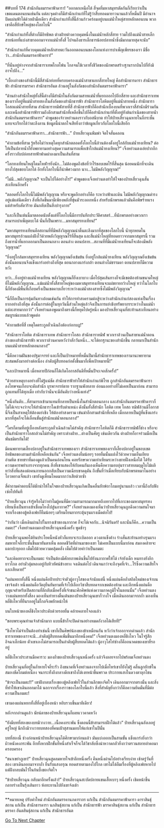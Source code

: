 ##บทที่ 174 สำนักอันตมรรคาฟ้าดารา! 
“ออกตกเหนือใต้ สี่จุดที่มหาสมุทรตัดกันก็เรียกว่าเป็นเขตแดนตอนบนเช่นกัน แต่ละจุดต่างก็มีสำนักเก่าแก่ที่ไม่รู้ว่าสืบทอดมายาวนานแล้วกี่หมื่นปี มีอำนาจปิดแผ่นฟ้าได้ด้วยฝ่ามือเดียว สำนักเก่าแก่ทั้งสี่นี้ล้วนก้าวคร่อมอยู่บนแม่น้ำใหญ่สายหลักตอนบน พวกเขาคือสี่ยักษ์ใหญ่ของโลกใบนี้”

“สำนักเก่าแก่ทั้งสี่ต่างก็มีอิทธิพล ต่างฝ่ายต่างควบคุมหนึ่งในแม่น้ำหลักสี่สาย รวมไปถึงแม่น้ำสายเล็กสายน้อยที่แบ่งสาขาออกมาจากแม่น้ำทั้งสี่ ไปจนถึงธารเล็กธารน้อยปลายน้ำซึ่งมีมากมายสุดจะนับ” 

“สำนักเก่าแก่ที่ควบคุมแม่น้ำหลักสายตะวันออกตอนบนของโลกแห่งการบำเพ็ญเพียรของเรา มีชื่อว่า...สำนักอันตมรรคาฟ้าดารา!”

“ที่นั่นอยู่ห่างจากสำนักธาราเทพไกลโพ้น ไกลจนใช้เวลาทั้งชีวิตของนักพรตสร้างฐานรากบินไปก็ยังมิอาจไปถึง...”

“เบื้องล่างของสำนักนี้มีสี่สำนักย่อยที่ครอบครองแม่น้ำสาขาแยกสี่สายใหญ่ คือสำนักธารดารา สำนักธารฟ้า สำนักธารมรรคา สำนักธารอันต ล้วนอยู่ในสังกัดของสำนักอันตมรรคาฟ้าดารา”

“ด้านล่างสำนักใหญ่ทั้งสี่นี้ต่างก็มีสำนักในสังกัดตามสายแม่น้ำที่แยกออกไปอีกสี่สาย และสำนักธาราเทพของเราก็อยู่ที่แม่น้ำสายสองในสังกัดของสำนักธารฟ้า สำนักธาราโลหิตอยู่ที่แม่น้ำสายหนึ่ง สำนักธาราโอสถแม่น้ำสายที่สาม สำนักธาราทมิฬสายที่สี่ สำนักธารฟ้าก็คือสำนักเบื้องบนที่พวกเราสี่สำนักมีร่วมกัน และเหนือสำนักธารฟ้ารวมถึงอีกสามสำนักที่เหลือขึ้นไปก็คือสำนักเก่าแก่ที่ตั้งอยู่ยังต้นกำเนิดของสายน้ำ สำนักอันตมรรคาฟ้าดารา” คำพูดของจ้าวหย่วนตงราวกับอสนีบาต ทำให้ป๋ายเสี่ยวฉุนหายในถี่กระชั้น แทบจะเรียกได้ว่าตะลึงลาน ข้อมูลนี้น่าตกใจเสียยิ่งกว่าข้อมูลเกี่ยวกับโลกใบนี้เสียอีก

“สำนักอันตมรรคาฟ้าดารา...สำนักธารฟ้า...” ป๋ายเสี่ยวฉุนพึมพำ จิตใจสั่นคลอน

“คำถามข้อที่สาม รู้หรือไม่ว่าเหตุใดทุกสำนักตลอดทั้งโลกใบนี้ล้วนต้องตั้งอยู่ใกล้กับแม่น้ำทงเทียน? ต่อให้เป็นปลายน้ำก็ยังพยายามอย่างสุดความสามารถเพื่อเข้าใกล้แม่น้ำทงเทียน?” เจิ้งหย่วนตงเอ่ยปากอีกครั้งราวกับปล่อยสายฟ้าฟาดผ่าลงมาเป็นเส้นที่สาม

“โลกทงเทียนใหญ่โตมโหฬารยิ่งนัก...ไม่ต้องพูดถึงข้อที่ว่าไร้ขอบเขตไร้ที่สิ้นสุด น้อยคนนักที่จะเดินทางไปสุดขอบโลกได้ อีกทั้งโลกใบนี้ก็น่าพิศวงมาก นาง...ไม่มีพลังวิญญาณ!”

“ไม่มี...พลังวิญญาณ? จะเป็นไปได้อย่างไร!” คำพูดของเจิ้งหย่วนตงทำให้ใจของป๋ายเสี่ยวฉุนสั่นสะเทือนอีกครั้ง

“ตลอดทั้งโลกใบนี้ไม่มีพลังวิญญาณ หรือจะพูดอีกอย่างก็คือ ระหว่างฟ้าและดิน ไม่มีพลังวิญญาณดำรงอยู่แม้แต่นิดเดียว สิ่งที่เกิดขึ้นมามีเพียงพลังที่ขุ่นมัวระลอกหนึ่ง สำหรับนักพรตแล้วมันคือพิษร้ายแรง แต่สำหรับสัตว์ร้าย มันกลับเป็นสิ่งบำรุงกาย”

“และก็เป็นเช่นนี้มาตลอดนับตั้งแต่ที่โลกใบนี้มีการบันทึกประวัติศาสตร์...ที่นักพรตอย่างพวกเราสามารถบำเพ็ญตบะได้ นั่นก็เป็นเพราะ...มหาสมุทรทงเทียน!”

“มหาสมุทรทงเทียนคือสถานที่ที่มีพลังวิญญาณน่าตื่นตะลึงมากที่สุดของโลกใบนี้ น้ำทุกหยดในมหาสมุทรล้วนแฝงฝังไว้ด้วยพลังวิญญาณไร้ที่สิ้นสุด และสี่แม่น้ำใหญ่ที่ทอดยาวจากมหาสมุทรนี้ รวมถึงธารน้ำที่แยกออกมาเป็นตอนกลาง ตอนล่าง ตอนปลาย...สถานที่ที่มีแม่น้ำทงเทียนก็จะต้องมีพลังวิญญาณ!”

“ยิ่งอยู่ใกล้มหาสมุทรทงเทียน พลังวิญญาณยิ่งเข้มข้น ยิ่งอยู่ใกล้แม่น้ำทงเทียน พลังวิญญาณยิ่งเข้มข้น ดังนั้นตอนบนจึงแข็งแกร่งอย่างถึงที่สุด ตอนกลางแกร่งกล้า ตอนล่างไม่ธรรมดา ตอนปลายก็มีความหวัง

ทว่า...ยิ่งอยู่ห่างแม่น้ำทงเทียน พลังวิญญาณก็ยิ่งเบาบาง เมื่อไปสุดเส้นทางก็จะมีเขตต้องห้ามขนาดใหญ่ที่ไม่มีพลังวิญญาณ...แม้แม่น้ำทั้งสี่สายใหญ่ของมหาสมุทรทงเทียนจะแผ่ขยายกว้างใหญ่ ทว่าในโลกใบนี้ก็ยังคงมีพื้นที่เกือบครึ่งเป็นเขตคาบเกี่ยวระหว่างแม่น้ำสองสายซึ่งไม่มีพลังวิญญาณ”

“นี่ก็ถือเป็นการคุ้มกันทางอ้อมเช่นกัน ทำให้การทำสงครามต่อสู้ระหว่างสำนักเก่าแก่สองแห่งเป็นเรื่องยากอย่างถึงที่สุด ดังนั้นการต่อสู้ในทุกวันนี้ส่วนใหญ่แล้วจึงเป็นการแย่งชิงทรัพยากรระหว่างในแม่น้ำแต่ละสายมากกว่า” เจิ้งหย่วนตงพูดมาถึงตรงนี้ก็หยุดไปครู่หนึ่ง มองป๋ายเสี่ยวฉุนที่สะท้านสะเทือนอย่างสมบูรณ์แบบแล้วพูดต่อ

“คำถามข้อที่สี่ เหตุใดตระกูลลั่วเฉินถึงต้องก่อกบฏ!”

 “สำนักธาราโลหิต สำนักธาราเทพ สำนักธาราโอสถ สำนักธาราทมิฬ พวกเราล้วนเป็นสาขาแม่น้ำตอนล่างของสำนักธารฟ้า พวกเราล้วนคาดหวังว่าสักวันหนึ่ง...จะได้ยกฐานะของสำนักขึ้น กลายมาเป็นสำนักบนแม่น้ำสายหลักตอนกลาง!”

“นี่คือความฝันของปฐมาจารย์ และก็เป็นเป้าหมายที่หมื่นปีมานี้สำนักธาราเทพของเรามานะพยายาม สะสมพลังมาอย่างต่อเนื่อง ลำดับผู้สืบทอดก่อตั้งขึ้นมาก็เพื่อเป้าหมายนี้!”  

“และเป้าหมายนี้ เมื่อหลายปีก่อนก็ได้เกิดโอกาสอันดีที่หมื่นปีจะเจอสักครั้ง!”

“ด้วยสาเหตุบางอย่างที่ไม่รู้แน่ชัด สำนักธารฟ้าทำให้สำนักเก่าแก่พิโรธ ถูกสำนักอันตมรรคาฟ้าดาราลงโทษจนเกือบจะดับสำนัก บุรพาจารย์ตาย รากฐานพังทลาย อ่อนแออย่างที่ไม่เคยเป็นมาก่อน สามารถถูกแทนที่ได้ทุกเมื่อ เท่ากับว่านั่นจะมีอันดับว่างหนึ่งแห่ง!”

“หนึ่งอันดับ...ที่สามารถเข้ามาแทนที่กลายเป็นหนึ่งในสำนักตอนกลาง และสำนักอันตมรรคาฟ้าดาราก็ไม่ได้เจาะจงว่าจะให้สำนักธาราใดเข้ารับตำแหน่ง ดังนั้นทั้งสี่สำนัก โลหิต เทพ โอสถ ทมิฬล้วนมีโอกาส นี่จึงเป็นสาเหตุให้ต้องแย่งชิง ให้ต้องทำสงคราม เข่นฆ่าอีกสามสำนักที่เหลือ เมื่อกลายเป็นผู้ที่แข็งแกร่งมากที่สุดก็จะได้เลื่อนขั้นสู่สำนักแม่น้ำตอนกลาง!”

“ใครก็ตามที่อยู่เบื้องหลังตระกูลลั่วเฉินล้วนไม่สำคัญ สำนักธาราโลหิตก็ดี สำนักธาราทมิฬก็ช่าง หรือจะเป็นสำนักธาราโอสถล้วนไม่สำคัญ เพราะต่างฝ่าย...ต่างเป็นศัตรู เช่นเดียวกัน ต่างฝ่ายก็อาจร่วมมือเป็นพันธมิตรกันได้!

มีคนพยายามเลี้ยงปลาอยู่ในสำนักธาราเทพของเรา สำนักธาราเทพของเราก็เลี้ยงปลาอยู่ในขอบเขตอิทธิพลของสามสำนักที่เหลือเช่นกัน” เจิ้งหย่วนตงยิ้มน้อยๆ รอยยิ้มนั้นแฝงไว้ด้วยความเย็นเยียบอำมหิต ชายชราที่มองดูแล้วเป็นคนอ่อนโยน คอยรักษาความเท่าเทียมระหว่างชายฝั่งเหนือใต้ ได้รับความเคารพยำเกรงจากทุกคน สิ่งที่เขาแสดงให้กับคนกันเองเห็นคือความอบอุ่นราวสายลมฤดูใบไม้ผลิ ทว่าสิ่งที่แสดงต่อคนภายนอกกลับเป็นความเฉียบขาดดุดัน ถึงขั้นที่ว่าเมื่อเทียบกับนักพรตหมาไนอย่างโอวหยางเจี๋ยแล้ว เขายังดูเหี้ยมโหดมากกว่าเสียด้วยซ้ำ

สี่คำถามคำตอบนี้ได้ชักนำให้ในใจของป๋ายเสี่ยวฉุนเกิดเป็นคลื่นยักษ์ถาโถมอยู่นานแล้ว เวลานี้ถึงกับฟังเซ่อไปทันที

“ป๋ายเสี่ยวฉุน เจ้ารู้หรือไม่ว่าทำไมผู้คนที่มีความสามารถมากมายถึงอยากไปที่เกาะของมหาสมุทรทงเทียนซึ่งเป็นทางเข้าเชื่อมโยงไปสู่นภากาศ?” เจิ้งหย่วนตงมองเห็นว่าป๋ายเสี่ยวฉุนถูกดึงความสนใจมาจากเรื่องของตู้หลิงเฟยก็ยิ้มน้อยๆ เตรียมโยนยากระตุ้นรุนแรงเม็ดต่อไป!

“ว่ากันว่า เมื่อเดินผ่านไปในทางเข้าของนภากาศ ก็จะได้เจอกับ...นิจนิรันดร์! และนั่นก็คือ...ความเป็นอมตะ!” เจิ้งหย่วนตงมองป๋ายเสี่ยวฉุนหนึ่งครั้ง พูดช้าๆ

ป๋ายเสี่ยวฉุนพอได้ยินประโยคนี้หนังหัวก็แทบจะระเบิดออก ดวงตาแข็งค้าง ร่างสั่นสะท้านอย่างรุนแรง ลมหายใจถี่กระชั้นขึ้นมาทันตาเห็น ตลอดชีวิตที่ผ่านมาของเขา ไม่เคยเป็นแบบนี้มาก่อน สมองคล้ายจะแตกปะทุออก เต็มไปด้วยความคลุ้มคลั่ง เต็มไปด้วยคำว่าเป็นอมตะ

“และคิดอยากจะเป็นอมตะ จำเป็นต้องมีศักยภาพเดินขึ้นไปยังนภากาศให้ได้ เจ้ายังเด็ก หนทางยังอีกยาวไกล อย่ามัวลุ่มหลงอยู่กับทิวทัศน์ข้างทาง จงเดินต่อไป เดินจนกว่าจะถึงจุดที่เจ้า...ไร้ซึ่งความเสียใจและเสียดาย!”

“แผ่นหยกทั้งสี่นี้ หนึ่งแผ่นคือป้ายประจำตัวผู้อาวุโสของเจ้านับแต่นี้ หนึ่งแผ่นคือถ้ำสถิตใหม่ของเจ้าบนเขาจ้งเต้า หนึ่งแผ่นคือวัตถุยืนยันยามที่เจ้าไปเลือกวิชาสืบทอดจากเขตต้องห้าม และอีกหนึ่งแผ่นคือกุญแจสำหรับเปิดสถานที่ลึกลับเมื่อครั้งที่เจ้าชนะศึกศิษย์แห่งความภาคภูมิใจในตอนนั้น” เจิ้งหย่วนตงวางแผ่นหยกทั้งสี่ลง มองเห็นท่าทางตื่นเต้นของป๋ายเสี่ยวฉุนเขาก็วางใจ เมื่อเดินออกมาจากถ้ำ มองเห็นหลี่ชิงโหวที่ยืนรออยู่ไม่ไกลจึงพยักหน้าให้ 

บนใบหน้าของหลี่ชิงโหวประดับด้วยรอยยิ้ม คล้ายคลายใจลงแล้ว

“ขอบพระคุณท่านเจ้าสำนักมาก แบบนี้ข้าก็จะปิดด่านอย่างหมดกังวลได้เสียที!”

“ชิงโหวไม่จำเป็นต้องทำเช่นนี้ เขาก็เป็นศิษย์น้องของข้าเหมือนกัน หวังว่าเจ้าออกจากด่านแล้ว สำนักธาราเทพของเราจะมี...ลำดับผู้สืบทอดเพิ่มขึ้นมาอีกหนึ่งคน!” เจิ้งหย่วนตงมองหลี่ชิงโหว ในใจรู้สึกอิจฉาเล็กน้อย ตัวเขาเองไม่สามารถเป็นลำดับผู้สืบทอดได้แล้ว ผู้อาวุโสไท่ซ่างก็คืออนาคตของเขาที่รออยู่

หลี่ชิงโหวประสานมือคารวะ มองถ้ำของป๋ายเสี่ยวฉุนหนึ่งครั้ง แล้วจึงลอยจากไปพร้อมเจิ้งหย่วนตง

ป๋ายเสี่ยวฉุนที่อยู่ในถ้ำหายใจถี่ระรัว ถึงขนาดที่เจิ้งหย่วนตงจากไปเมื่อไหร่เขาก็ยังไม่รู้ คลื่นลูกยักษ์ในสมองซัดโถมต่อเนื่อง จนกระทั่งถึงกลางดึกเขาถึงได้เงยหน้าขึ้นพรวด ประกายแสงในดวงตาลุกโชน

“ข้าจะเป็นอมตะ!!” เขาฝังกลบเรื่องของตู้หลิงเฟยไว้ในส่วนลึกของจิตใจ เดินออกมาจากตรงนั้น และสิ่งที่ทำให้เขาเดินออกมาได้ นอกจากเรื่องราวของโลกใบนี้แล้ว สิ่งที่สำคัญยิ่งกว่าก็คือความยึดมั่นที่มีต่อความเป็นอมตะ!

เขามองแผ่นหยกทั้งสี่ที่อยู่เบื้องหน้า หยิบรวบขึ้นมาทีเดียว!

หลังจากอ่านดูแล้ว นัยน์ตาของป๋ายเสี่ยวฉุนก็เผยแววคาดหวัง

“ยังมีบทที่สองของบทมิวางวาย...เนื้อคงกระพัน ซึ่งตอนนี้ข้าสามารถฝึกได้แล้ว” ป๋ายเสี่ยวฉุนลังเลอยู่ครู่ใหญ่ นึกถึงมิวางวายบทสองที่คนเฝ้าสุสานมอบให้แก่เขาในปีนั้น

บทที่สองนี้ ช่วงก่อนหน้าป๋ายเสี่ยวฉุนได้ศึกษามาก่อนแล้ว มันแบ่งออกเป็นสามขั้น แข็งแกร่งยิ่งกว่าผิวหนังคงกระพัน อีกทั้งหากฝึกขั้นที่หนึ่งสำเร็จก็จะได้วิชาลับซึ่งน่าหวาดกลัวยิ่งกว่าตรวนสลายลำคอมาครอบครอง

“ชนาเขย่าภูเขา!” ป๋ายเสี่ยวฉุนสูดลมหายใจเข้าลึกหนึ่งครั้ง คืนหนึ่งผ่านไปอย่างเรียบง่าย เช้าตรู่วันที่สอง เขาเดินออกมาจากถ้ำ ยืนรับแสงอรุณ ทอดสายตามองไปไกล เขาไม่ได้ลืมเรื่องที่ตู้หลิงเฟยหายไป แต่ฝังกลบมันไว้ในก้นบึ้งของจิตใจ

“ข้าป๋ายเสี่ยวฉุน กลับมาอีกครั้งแล้ว!” ป๋ายเสี่ยวฉุนสะบัดปลายแขนเสื้อเบาๆ หนึ่งครั้ง เชิดหน้าขึ้น กลายร่างเป็นรุ้งเส้นยาว ห้อทะยานไปยังเขาจ้งเต้า  

------------------
**หมายเหตุ ปรับคำใหม่ 
สำนักอันตมรรคานภดารากร  แก้เป็น  สำนักอันตมรรคาฟ้าดารา
ดาราสินธุ์สถาน  แก้เป็น  สำนักธารดารา
นภสินธุ์สถาน  แก้เป็น  สำนักธารฟ้า 
มรรคาสินธุ์สถาน  แก้เป็น  สำนักธารมรรคา
อันตสินธุ์สถาน  แก้เป็น  สำนักธารอันต 


[Go To Next Chapter]( ./175.md)
